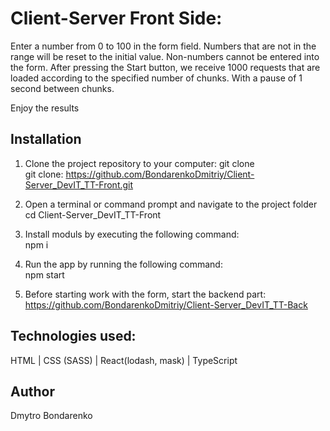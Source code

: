 # Client-Server Front Side:
Enter a number from 0 to 100 in the form field.
Numbers that are not in the range will be reset to the initial value.
Non-numbers cannot be entered into the form.
After pressing the Start button, we receive 1000 requests that are loaded according to the specified number of chunks.
With a pause of 1 second between chunks.

Enjoy the results
  
## Installation

1. Clone the project repository to your computer: git clone
    <br>
    git clone: https://github.com/BondarenkoDmitriy/Client-Server_DevIT_TT-Front.git

2. Open a terminal or command prompt and navigate to the project folder
    <br>
    cd Client-Server_DevIT_TT-Front

3. Install moduls by executing the following command:
    <br>
    npm i

4. Run the app by running the following command:
    <br>
    npm start
5. Before starting work with the form, start the backend part:
   <br>
   https://github.com/BondarenkoDmitriy/Client-Server_DevIT_TT-Back

## Technologies used:
  HTML | CSS (SASS) | React(lodash, mask) | TypeScript

## Author
  Dmytro Bondarenko

